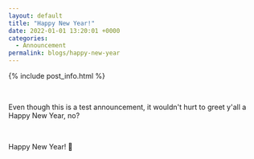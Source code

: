 ```yaml
---
layout: default
title: "Happy New Year!"
date: 2022-01-01 13:20:01 +0000
categories:
  - Announcement
permalink: blogs/happy-new-year
---
```


{% include post_info.html %}

<br>

Even though this is a test announcement, it wouldn't hurt to greet y'all a Happy New Year, no?

<br>

Happy New Year! 🎉
